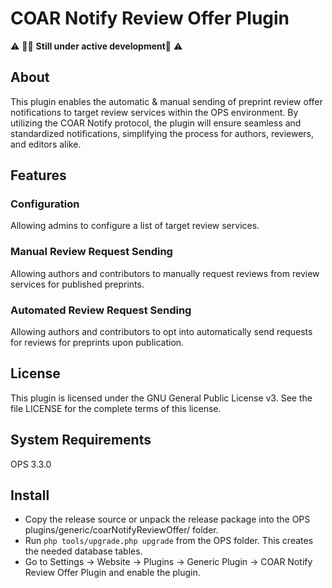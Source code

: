# COAR Notify Review Offer Plugin


⚠️ 👷‍♂ **Still under active development**️👷 ⚠️

About
-----
This plugin enables the automatic & manual sending of preprint review offer notifications to target review services 
within the OPS environment. By utilizing the COAR Notify protocol, the plugin will ensure seamless and standardized 
notifications, simplifying the process for authors, reviewers, and editors alike.

Features
-----

### Configuration
Allowing admins to configure a list of target review services.


### Manual Review Request Sending 
Allowing authors and contributors to manually request reviews from review services for published preprints.


### Automated Review Request Sending
Allowing authors and contributors to opt into automatically send requests for reviews for preprints upon publication.


License
-------
This plugin is licensed under the GNU General Public License v3. See the file LICENSE for the complete terms of this license.

System Requirements
-------------------
OPS 3.3.0

Install
-------

* Copy the release source or unpack the release package into the OPS plugins/generic/coarNotifyReviewOffer/ folder.
* Run `php tools/upgrade.php upgrade` from the OPS folder. This creates the needed database tables.
* Go to Settings -> Website -> Plugins -> Generic Plugin -> COAR Notify Review Offer Plugin and enable the plugin.
 